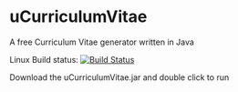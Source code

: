 # uCurriculumVitae
A free Curriculum Vitae generator written in Java

Linux Build status: [![Build Status](https://travis-ci.org/javatlacati/uCurriculumVitae.svg?branch=master)](https://travis-ci.org/javatlacati/uCurriculumVitae)

Download the uCurriculumVitae.jar and double click to run
